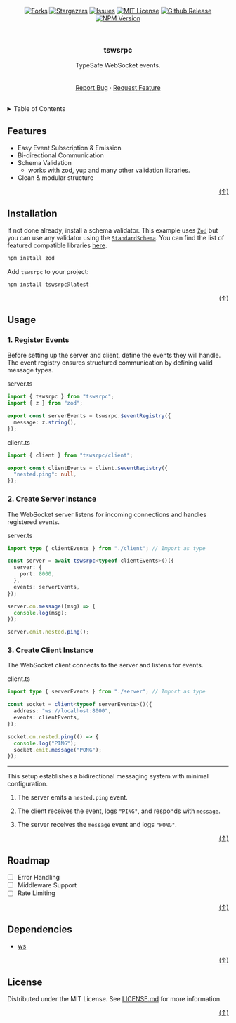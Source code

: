 <a id="readme-top" />

<div align="center">

[![Forks][forks-shield]][forks-url]
[![Stargazers][stars-shield]][stars-url]
[![Issues][issues-shield]][issues-url]
[![MIT License][license-shield]][license-url]
[![Github Release][github-release-shield]][github-release-url]
[![NPM Version][npm-release-shield]][npm-release-url]

</div>
<br />
<div align="center">
    <h3>tswsrpc</h3>
    <p>
        TypeSafe WebSocket events.
        <br />
        <br />
        <br />
        <a href="https://github.com/jslno/tswsrpc/issues/new">Report Bug</a>
        &middot;
        <a href="https://github.com/jslno/tswsrpc/issues/new">Request Feature</a>
    </p>
</div>
<br />

<details>
    <summary>Table of Contents</summary>
    <ol>
        <li><a href="#features">Features</a></li>
        <li><a href="#installation">Installation</a></li>
        <li>
            <a href="#usage">Usage</a>
            <ul>
                <li><a href="#1-register-events">Register Events</a></li>
                <li><a href="#2-create-server-instance">Create Server Instance</a></li>
                <li><a href="#3-create-client-instance">Create Client Instance</a></li>
            </ul>
        </li>
        <li><a href="#roadmap">Roadmap</a></li>
        <li><a href="#dependencies">Dependencies</a></li>
        <li><a href="#license">License</a></li>
    </ol>
</details>

## Features

- Easy Event Subscription & Emission
- Bi-directional Communication
- Schema Validation
  - works with zod, yup and many other validation libraries.
- Clean & modular structure

<div align="right"><a href="#readme-top">(&ShortUpArrow;)</a></div>

## Installation

If not done already, install a schema validator. This example uses [`Zod`][zod-url] but you can use any validator using the [`StandardSchema`][standardschema-url]. You can find the list of featured compatible libraries [here][standardschema-lib-url].

```sh
npm install zod
```

Add `tswsrpc` to your project:

```sh
npm install tswsrpc@latest
```

<div align="right"><a href="#readme-top">(&ShortUpArrow;)</a></div>

## Usage

### 1. Register Events

Before setting up the server and client, define the events they will handle. The event registry ensures structured communication by defining valid message types.

server.ts

```ts
import { tswsrpc } from "tswsrpc";
import { z } from "zod";

export const serverEvents = tswsrpc.$eventRegistry({
  message: z.string(),
});
```

client.ts

```ts
import { client } from "tswsrpc/client";

export const clientEvents = client.$eventRegistry({
  "nested.ping": null,
});
```

### 2. Create Server Instance

The WebSocket server listens for incoming connections and handles registered events.

server.ts

```ts
import type { clientEvents } from "./client"; // Import as type

const server = await tswsrpc<typeof clientEvents>()({
  server: {
    port: 8000,
  },
  events: serverEvents,
});

server.on.message((msg) => {
  console.log(msg);
});

server.emit.nested.ping();
```

### 3. Create Client Instance

The WebSocket client connects to the server and listens for events.

client.ts

```ts
import type { serverEvents } from "./server"; // Import as type

const socket = client<typeof serverEvents>()({
  address: "ws://localhost:8000",
  events: clientEvents,
});

socket.on.nested.ping(() => {
  console.log("PING");
  socket.emit.message("PONG");
});
```
---

This setup establishes a bidirectional messaging system with minimal configuration.

1. The server emits a `nested.ping` event.

2. The client receives the event, logs `"PING"`, and responds with `message`.

3. The server receives the `message` event and logs `"PONG"`.


<div align="right"><a href="#readme-top">(&ShortUpArrow;)</a></div>

## Roadmap

- [ ] Error Handling
- [ ] Middleware Support
- [ ] Rate Limiting

<div align="right"><a href="#readme-top">(&ShortUpArrow;)</a></div>

## Dependencies

- [ws][ws-url]

<div align="right"><a href="#readme-top">(&ShortUpArrow;)</a></div>

## License

Distributed under the MIT License. See [LICENSE.md][license-url] for more information.

<div align="right"><a href="#readme-top">(&ShortUpArrow;)</a></div>

[forks-shield]: https://img.shields.io/github/forks/jslno/tswsrpc.svg?style=for-the-badge
[forks-url]: https://github.com/jslno/tswsrpc/network/members
[stars-shield]: https://img.shields.io/github/stars/jslno/tswsrpc.svg?style=for-the-badge
[stars-url]: https://github.com/jslno/tswsrpc/stargazers
[issues-shield]: https://img.shields.io/github/issues/jslno/tswsrpc.svg?style=for-the-badge
[issues-url]: https://github.com/jslno/tswsrpc/issues
[license-shield]: https://img.shields.io/github/license/jslno/tswsrpc.svg?style=for-the-badge
[license-url]: https://github.com/jslno/tswsrpc/blob/master/LICENSE.md
[github-release-shield]: https://img.shields.io/github/v/release/jslno/tswsrpc?style=for-the-badge
[github-release-url]: https://github.com/jslno/tswsrpc/releases/latest
[npm-release-shield]: https://img.shields.io/npm/v/tswsrpc?style=for-the-badge
[npm-release-url]: https://www.npmjs.com/package/tswsrpc/v/latest
[zod-url]: https://github.com/colinhacks/zod
[standardschema-url]: https://standardschema.dev
[standardschema-lib-url]: https://standardschema.dev/#what-schema-libraries-implement-the-spec
[ws-url]: https://github.com/websockets/ws
